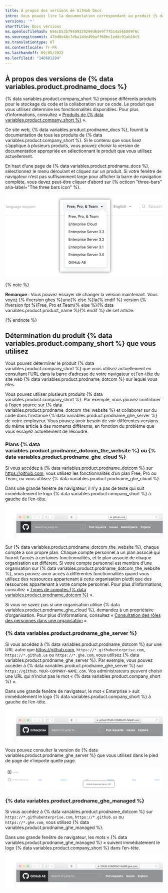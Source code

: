 ```yaml
---
title: À propos des versions de GitHub Docs
intro: Vous pouvez lire la documentation correspondant au produit {% data variables.product.company_short %} que vous utilisez actuellement.
versions: '*'
shortTitle: Docs versions
ms.openlocfilehash: 656cb53b79409329299d63e9f77b14a56b809f6c
ms.sourcegitcommit: 47bd0e48c7dba1dde49baff60bc1eddc91ab10c5
ms.translationtype: HT
ms.contentlocale: fr-FR
ms.lasthandoff: 09/05/2022
ms.locfileid: "146681294"
---
```

## À propos des versions de {% data variables.product.prodname_docs %}

{% data variables.product.company_short %} propose différents produits pour le stockage du code et la collaboration sur ce code. Le produit que vous utilisez détermine les fonctionnalités disponibles. Pour plus d’informations, consultez « [Produits de {% data variables.product.company_short %}](/get-started/learning-about-github/githubs-products) ».

Ce site web, {% data variables.product.prodname_docs %}, fournit la documentation de tous les produits de {% data variables.product.company_short %}. Si le contenu que vous lisez s’applique à plusieurs produits, vous pouvez choisir la version de documentation appropriée en sélectionnant le produit que vous utilisez actuellement.

En haut d’une page de {% data variables.product.prodname_docs %}, sélectionnez le menu déroulant et cliquez sur un produit. Si votre fenêtre de navigateur n’est pas suffisamment large pour afficher la barre de navigation complète, vous devez peut-être cliquer d’abord sur {% octicon "three-bars" aria-label="The three bars icon" %}.

![Capture d’écran du menu déroulant pour sélectionner une version de {% data variables.product.prodname_docs %}](/assets/images/help/docs/version-picker.png)

{% note %}

**Remarque** : Vous pouvez essayer de changer la version maintenant. Vous voyez {% ifversion ghes %}une{% else %}la{% endif %} version {% ifversion fpt %}Free, Pro et Team{% else %}{% data variables.product.product_name %}{% endif %} de cet article.

{% endnote %}

## Détermination du produit {% data variables.product.company_short %} que vous utilisez

Vous pouvez déterminer le produit {% data variables.product.company_short %} que vous utilisez actuellement en consultant l’URL dans la barre d’adresse de votre navigateur et l’en-tête du site web {% data variables.product.prodname_dotcom %} sur lequel vous êtes.

Vous pouvez utiliser plusieurs produits {% data variables.product.company_short %}. Par exemple, vous pouvez contribuer à l’open source sur {% data variables.product.prodname_dotcom_the_website %} et collaborer sur du code dans l’instance {% data variables.product.prodname_ghe_server %} de votre employeur. Vous pouvez avoir besoin de voir différentes versions du même article à des moments différents, en fonction du problème que vous essayez actuellement de résoudre.

### Plans {% data variables.product.prodname_dotcom_the_website %} ou {% data variables.product.prodname_ghe_cloud %}

Si vous accédez à {% data variables.product.prodname_dotcom %} sur https://github.com, vous utilisez les fonctionnalités d’un plan Free, Pro ou Team, ou vous utilisez {% data variables.product.prodname_ghe_cloud %}.

Dans une grande fenêtre de navigateur, il n’y a pas de texte qui suit immédiatement le logo {% data variables.product.company_short %} à gauche de l’en-tête.

![Capture d’écran de la barre d’adresse et de l’en-tête {% data variables.product.prodname_dotcom_the_website %} dans un navigateur](/assets/images/help/docs/header-dotcom.png)

Sur {% data variables.product.prodname_dotcom_the_website %}, chaque compte a son propre plan. Chaque compte personnel a un plan associé qui fournit l’accès à certaines fonctionnalités, et le plan associé de chaque organisation est différent. Si votre compte personnel est membre d’une organisation sur {% data variables.product.prodname_dotcom_the_website %}, vous pouvez avoir accès à différentes fonctionnalités quand vous utilisez des ressources appartenant à cette organisation plutôt que des ressources appartenant à votre compte personnel. Pour plus d’informations, consultez « [Types de comptes {% data variables.product.prodname_dotcom %}](/get-started/learning-about-github/types-of-github-accounts) ».

Si vous ne savez pas si une organisation utilise {% data variables.product.prodname_ghe_cloud %}, demandez à un propriétaire d’organisation. Pour plus d’informations, consultez « [Consultation des rôles des personnes dans une organisation](/account-and-profile/setting-up-and-managing-your-personal-account-on-github/managing-your-membership-in-organizations/viewing-peoples-roles-in-an-organization) ».

### {% data variables.product.prodname_ghe_server %}

Si vous accédez à {% data variables.product.prodname_dotcom %} sur une URL autre que https://github.com, `https://*.githubenterprise.com`, `https://*.github.us` ou `https://*.ghe.com`, vous utilisez {% data variables.product.prodname_ghe_server %}. Par exemple, vous pouvez accéder à {% data variables.product.prodname_ghe_server %} sur `https://github.YOUR-COMPANY-NAME.com`. Vos administrateurs peuvent choisir une URL qui n’inclut pas le mot « {% data variables.product.company_short %} ».

Dans une grande fenêtre de navigateur, le mot « Enterprise » suit immédiatement le logo {% data variables.product.company_short %} à gauche de l’en-tête.

![Capture d’écran de la barre d’adresse et de l’en-tête {% data variables.product.prodname_ghe_server %} dans un navigateur](/assets/images/help/docs/header-ghes.png)

Vous pouvez consulter la version de {% data variables.product.prodname_ghe_server %} que vous utilisez dans le pied de page de n’importe quelle page.

![Capture d’écran du pied de page de {% data variables.product.prodname_ghe_server %}, avec la version mise en évidence](/assets/images/help/docs/ghes-version-in-footer.png)

### {% data variables.product.prodname_ghe_managed %}

Si vous accédez à {% data variables.product.prodname_dotcom %} sur `https://*.githubenterprise.com`, `https://*.github.us` ou `https://*.ghe.com`, vous utilisez {% data variables.product.prodname_ghe_managed %}.

Dans une grande fenêtre de navigateur, les mots « {% data variables.product.prodname_ghe_managed %} » suivent immédiatement le logo {% data variables.product.company_short %} dans l’en-tête.

![Barre d’adresse et en-tête {% data variables.product.prodname_ghe_managed %} dans un navigateur](/assets/images/help/docs/header-ghae.png)
